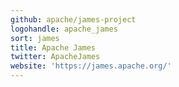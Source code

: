 ```yaml
---
github: apache/james-project
logohandle: apache_james
sort: james
title: Apache James
twitter: ApacheJames
website: 'https://james.apache.org/'
---
```

